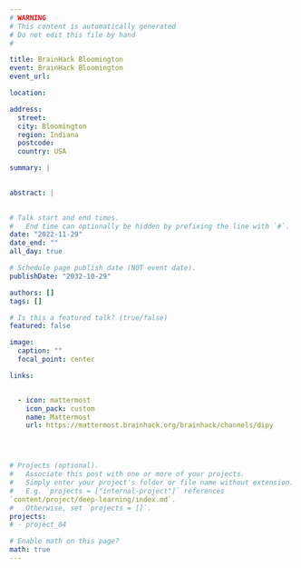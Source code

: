 ```yaml
---
# WARNING
# This content is automatically generated
# Do not edit this file by hand
#

title: BrainHack Bloomington
event: BrainHack Bloomington
event_url: 

location: 

address:
  street: 
  city: Bloomington
  region: Indiana
  postcode: 
  country: USA

summary: |
  

abstract: |
  

# Talk start and end times.
#   End time can optionally be hidden by prefixing the line with `#`.
date: "2022-11-29"
date_end: ""
all_day: true

# Schedule page publish date (NOT event date).
publishDate: "2032-10-29"

authors: []
tags: []

# Is this a featured talk? (true/false)
featured: false

image:
  caption: ""
  focal_point: center

links:


  - icon: mattermost
    icon_pack: custom
    name: Mattermost
    url: https://mattermost.brainhack.org/brainhack/channels/dipy




# Projects (optional).
#   Associate this post with one or more of your projects.
#   Simply enter your project's folder or file name without extension.
#   E.g. `projects = ["internal-project"]` references 
`content/project/deep-learning/index.md`.
#   Otherwise, set `projects = []`.
projects:
# - project_84

# Enable math on this page?
math: true
---
```


